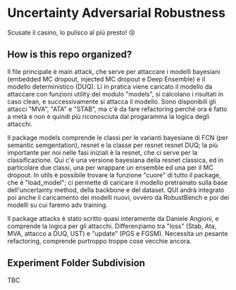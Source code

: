 # Uncertainty Adversarial Robustness

Scusate il casino, lo pulisco al più presto! :cry:

## How is this repo organized?
Il file principale è main attack, che serve per attaccare i modelli bayesiani (embedded MC dropout, injected MC dropout e Deep Ensemble) e il modello deterministico (DUQ).
Lì in pratica viene caricato il modello da attaccare con funzioni utility del modulo "models", si calcolano i risultati in caso clean, e successivamente si attacca il modello.
Sono disponibili gli attacci "MVA", "ATA" e "STAB", ma c'è da fare refactoring perché ora è fatto a metà e non è quindi più riconosciuta dal progaramma la logica degli attacchi.

Il package models comprende le classi per le varianti bayesiane di FCN (per semantic semgentation), resnet e la classe per resnet resnet DUQ;
la più importante per noi nelle fasi iniziali è la resnet, che ci serve per la classificazione.
Qui c'è una versione bayesiana della resnet classica, ed in particolare due classi, una per wrappare un ensemble ed una per il MC dropout.
In utils è possibile trovare la funzione "cuore" di tutto il package, che è "load_model";
ci permette di caricare il modello pretrainato sulla base dell'uncertainty method, della backbone e del dataset.
QUI andrà integrato poi anche il caricamento dei modelli nuovi, ovvero da RobustBench e poi dei modelli su cui faremo adv training.

Il package attacks è stato scritto quasi interamente da Daniele Angioni, e comprende la logica per gli attacchi.
Differenziamo tra "loss" (Stab, Ata, MVA, attacco a DUQ, UST) e "update" (PGS e FGSM).
Necessita un pesante refactoring, comprende purtroppo troppe cose vecchie ancora.

## Experiment Folder Subdivision
TBC
